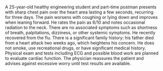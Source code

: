 A 25-year-old healthy engineering student and part-time postman presents with sharp chest pain over the heart area lasting a few seconds, recurring for three days. The pain worsens with coughing or lying down and improves when leaning forward. He rates the pain as 6/10 and notes occasional radiation to the neck. There are no associated symptoms such as shortness of breath, palpitations, dizziness, or other systemic symptoms. He recently recovered from the flu. There is a significant family history: his father died from a heart attack two weeks ago, which heightens his concern. He does not smoke, use recreational drugs, or have significant medical history. Physical exam and tests including ECG and possible blood work are planned to evaluate cardiac function. The physician reassures the patient and advises against excessive worry until test results are available.